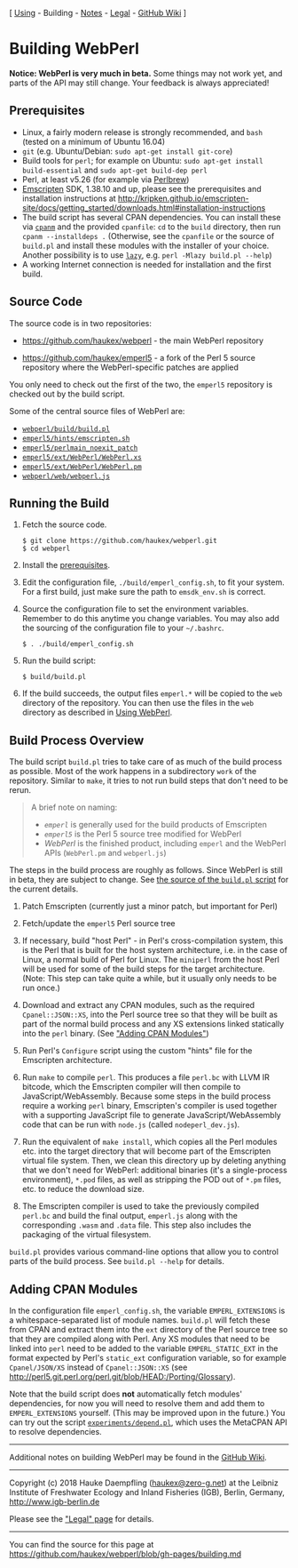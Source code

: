 
\[ [Using](using.html) -
Building -
[Notes](notes.html) -
[Legal](legal.html) -
[GitHub Wiki](https://github.com/haukex/webperl/wiki/Building-WebPerl) \]

Building WebPerl
================


**Notice: WebPerl is very much in beta.**
Some things may not work yet, and parts of the API may still change.
Your feedback is always appreciated!


Prerequisites
-------------

- Linux, a fairly modern release is strongly recommended, and `bash`
  (tested on a minimum of Ubuntu 16.04)
- `git` (e.g. Ubuntu/Debian: `sudo apt-get install git-core`)
- Build tools for `perl`; for example on Ubuntu:
  `sudo apt-get install build-essential` and `sudo apt-get build-dep perl`
- Perl, at least v5.26 (for example via [Perlbrew](http://perlbrew.pl/))
- [Emscripten](http://emscripten.org) SDK, 1.38.10 and up,
  please see the prerequisites and installation instructions at
  <http://kripken.github.io/emscripten-site/docs/getting_started/downloads.html#installation-instructions>
- The build script has several CPAN dependencies. You can install these
  via [`cpanm`](https://metacpan.org/pod/App::cpanminus) and the provided
  `cpanfile`: `cd` to the `build` directory, then run `cpanm --installdeps .`
  (Otherwise, see the `cpanfile` or the source of `build.pl` and install these
  modules with the installer of your choice. Another possibility is to use
  [`lazy`](https://metacpan.org/pod/lazy), e.g. `perl -Mlazy build.pl --help`)
- A working Internet connection is needed for installation and the first build.


Source Code
-----------

The source code is in two repositories:

- <https://github.com/haukex/webperl> - the main WebPerl repository

- <https://github.com/haukex/emperl5> - a fork of the Perl 5 source
  repository where the WebPerl-specific patches are applied

You only need to check out the first of the two, the `emperl5` repository
is checked out by the build script.

Some of the central source files of WebPerl are:

- [`webperl/build/build.pl`](https://github.com/haukex/webperl/blob/master/build/build.pl)
- [`emperl5/hints/emscripten.sh`](https://github.com/haukex/emperl5/blob/emperl_v5.28.0/hints/emscripten.sh)
- [`emperl5/perlmain_noexit_patch`](https://github.com/haukex/emperl5/blob/emperl_v5.28.0/perlmain_noexit_patch)
- [`emperl5/ext/WebPerl/WebPerl.xs`](https://github.com/haukex/emperl5/blob/emperl_v5.28.0/ext/WebPerl/WebPerl.xs)
- [`emperl5/ext/WebPerl/WebPerl.pm`](https://github.com/haukex/emperl5/blob/emperl_v5.28.0/ext/WebPerl/WebPerl.pm)
- [`webperl/web/webperl.js`](https://github.com/haukex/webperl/blob/master/web/webperl.js)


Running the Build
-----------------

1. Fetch the source code.
   
       $ git clone https://github.com/haukex/webperl.git
       $ cd webperl

2. Install the [prerequisites](#prerequisites).

3. Edit the configuration file, `./build/emperl_config.sh`, to fit
   your system. For a first build, just make sure the path to
   `emsdk_env.sh` is correct.

4. Source the configuration file to set the environment variables.
   Remember to do this anytime you change variables. You may also
   add the sourcing of the configuration file to your `~/.bashrc`.

       $ . ./build/emperl_config.sh

5. Run the build script:

       $ build/build.pl

6. If the build succeeds, the output files `emperl.*` will be
   copied to the `web` directory of the repository. You can
   then use the files in the `web` directory as described in
   [Using WebPerl](using.html).


Build Process Overview
----------------------

The build script `build.pl` tries to take care of as much of the build process as
possible. Most of the work happens in a subdirectory `work` of the repository.
Similar to `make`, it tries to not run build steps that don't need to be rerun.

> A brief note on naming:
>
> - *`emperl`* is generally used for the build products of Emscripten
> - *`emperl5`* is the Perl 5 source tree modified for WebPerl
> - *WebPerl* is the finished product, including `emperl`
>   and the WebPerl APIs (`WebPerl.pm` and `webperl.js`)

The steps in the build process are roughly as follows.
Since WebPerl is still in beta, they are subject to change.
See
[the source of the `build.pl` script](https://github.com/haukex/webperl/blob/master/build/build.pl)
for the current details.

1. Patch Emscripten
   (currently just a minor patch, but important for Perl)

2. Fetch/update the `emperl5` Perl source tree

3. If necessary, build "host Perl" - in Perl's cross-compilation system,
   this is the Perl that is built for the host system architecture,
   i.e. in the case of Linux, a normal build of Perl for Linux. The
   `miniperl` from the host Perl will be used for some of the build
   steps for the target architecture.
   (Note: This step can take quite a while, but it usually only needs
   to be run once.)

4. Download and extract any CPAN modules, such as the required `Cpanel::JSON::XS`,
   into the Perl source tree so that they will be built as part of the normal
   build process and any XS extensions linked statically into the `perl` binary.
   (See ["Adding CPAN Modules"](#adding-cpan-modules))

5. Run Perl's `Configure` script using the custom "hints" file for the Emscripten
   architecture.

6. Run `make` to compile `perl`. This produces a file `perl.bc` with LLVM IR
   bitcode, which the Emscripten compiler will then compile to JavaScript/WebAssembly.
   Because some steps in the build process require a working `perl` binary,
   Emscripten's compiler is used together with a supporting JavaScript file to
   generate JavaScript/WebAssembly code that can be run with `node.js` (called `nodeperl_dev.js`).

8. Run the equivalent of `make install`, which copies all the Perl modules
   etc. into the target directory that will become part of the Emscripten
   virtual file system. Then, we clean this directory up by deleting anything
   that we don't need for WebPerl: additional binaries (it's a single-process
   environment), `*.pod` files, as well as stripping the POD out of `*.pm`
   files, etc. to reduce the download size.

9. The Emscripten compiler is used to take the previously compiled `perl.bc`
   and build the final output, `emperl.js` along with the corresponding
   `.wasm` and `.data` file. This step also includes the packaging of the
   virtual filesystem.

`build.pl` provides various command-line options that allow you to control
parts of the build process. See `build.pl --help` for details.


Adding CPAN Modules
-------------------

In the configuration file `emperl_config.sh`, the variable `EMPERL_EXTENSIONS`
is a whitespace-separated list of module names. `build.pl` will fetch these
from CPAN and extract them into the `ext` directory of the Perl source tree
so that they are compiled along with Perl. Any XS modules that need to be
linked into `perl` need to be added to the variable `EMPERL_STATIC_EXT` in
the format expected by Perl's `static_ext` configuration variable,
so for example `Cpanel/JSON/XS` instead of `Cpanel::JSON::XS`
(see <http://perl5.git.perl.org/perl.git/blob/HEAD:/Porting/Glossary>).

Note that the build script does **not** automatically fetch modules'
dependencies, for now you will need to resolve them and add them to
`EMPERL_EXTENSIONS` yourself. (This may be improved upon in the future.)
You can try out the script
[`experiments/depend.pl`](https://github.com/haukex/webperl/blob/master/experiments/depend.pl),
which uses the MetaCPAN API to resolve dependencies.


***

Additional notes on building WebPerl may be found in the
[GitHub Wiki](https://github.com/haukex/webperl/wiki/Building-WebPerl).

***

Copyright (c) 2018 Hauke Daempfling (haukex@zero-g.net)
at the Leibniz Institute of Freshwater Ecology and Inland Fisheries (IGB),
Berlin, Germany, <http://www.igb-berlin.de>

Please see the ["Legal" page](legal.html) for details.

***

You can find the source for this page at
<https://github.com/haukex/webperl/blob/gh-pages/building.md>

